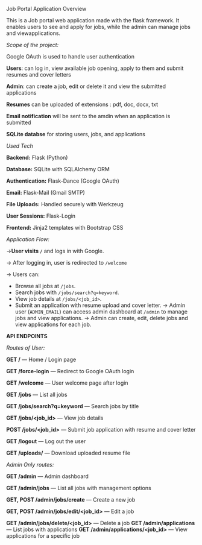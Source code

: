 Job Portal Application Overview

This is a Job portal web application made with the flask framework. It enables users to see and apply for jobs, while the admin can manage jobs and viewapplications.

*Scope of the project:*

Google OAuth is used to handle user authentication

**Users**: can log in, view available job opening, apply to them and submit resumes and cover letters

**Admin**: can create a job, edit or delete it and view the submitted applications

**Resumes** can be uploaded of extensions : pdf, doc, docx, txt

**Email notification** will be sent to the amdin when an application is submitted

**SQLite databse** for storing users, jobs, and applications

*Used Tech*

**Backend:** Flask (Python)

**Database:** SQLite with SQLAlchemy ORM

**Authentication:** Flask-Dance (Google OAuth)

**Email:** Flask-Mail (Gmail SMTP)

**File Uploads:** Handled securely with Werkzeug

**User Sessions:** Flask-Login

**Frontend:** Jinja2 templates with Bootstrap CSS

*Application Flow:*

->**User visits `/`** and logs in with Google.

-> After logging in, user is redirected to `/welcome`

-> Users can:
   - Browse all jobs at `/jobs`.
   - Search jobs with `/jobs/search?q=keyword`.
   - View job details at `/jobs/<job_id>`.
   - Submit an application with resume upload and cover letter.
-> Admin user (`ADMIN_EMAIL`) can access admin dashboard at `/admin` to manage jobs and view applications.
-> Admin can create, edit, delete jobs and view applications for each job.

**API ENDPOINTS**

*Routes of User:*

**GET /** — Home / Login page

**GET /force-login** — Redirect to Google OAuth login

**GET /welcome** — User welcome page after login

**GET /jobs** — List all jobs

**GET /jobs/search?q=keyword** — Search jobs by title

**GET /jobs/<job_id>** — View job details

**POST /jobs/<job_id>** — Submit job application with resume and cover letter

**GET /logout** — Log out the user

**GET /uploads/<filename>** — Download uploaded resume file


*Admin Only routes:*

**GET /admin** — Admin dashboard

**GET /admin/jobs** — List all jobs with management options

**GET, POST /admin/jobs/create** — Create a new job

**GET, POST /admin/jobs/edit/<job_id>** — Edit a job

**GET /admin/jobs/delete/<job_id>** — Delete a job
**GET /admin/applications** — List jobs with applications
**GET /admin/applications/<job_id>** — View applications for a specific job



